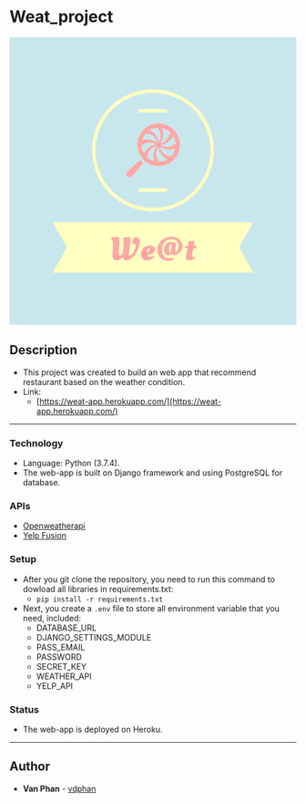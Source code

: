 # Weat_project
![Alt text](./static/images/pinterest_board_photo.png)

## Description
- This project was created to build an web app that recommend restaurant based on the weather condition.
- Link:
  + [https://weat-app.herokuapp.com/](https://weat-app.herokuapp.com/)
---
### Technology
- Language: Python (3.7.4).
- The web-app is built on Django framework and using PostgreSQL for database.

### APIs
- [Openweatherapi](https://openweathermap.org/)
- [Yelp Fusion](https://www.yelp.com/fusion)

### Setup
- After you git clone the repository, you need to run this command to dowload all libraries in requirements.txt:
  + ```pip install -r requirements.txt```
- Next, you create a ```.env``` file to store all environment variable that you need, included:
  + DATABASE_URL
  + DJANGO_SETTINGS_MODULE
  + PASS_EMAIL
  + PASSWORD
  + SECRET_KEY
  + WEATHER_API
  + YELP_API

### Status
- The web-app is deployed on Heroku.


---

## Author
* **Van Phan** - [vdphan](https://github.com/vdphan)
